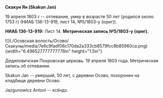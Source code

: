 **Скакун Ян (Skakun Jan)**

19 апреля 1803 г -- отпевание, умер в возрасте 50 лет (родился около
1753 г) (НИАБ 136-13-919, лист 14, №5/1803-у (ориг)).

**НИАБ 136-13-919:** Лист 14. **Метрическая запись №5/1803-у (ориг).**

![](./Осовская волость/Осово/Скакуны/media/7e6c9fadf06c170da2a333cb8579fcc8b85960ca.png){width="6.496527777777778in"
height="1.5in"}

Дедиловичская Покровская церковь. 19 апреля 1803 года. Метрическая
запись об отпевании.

Skakun Jan -- умерший, 50 лет, с деревни Осово, похоронен на кладбище
деревни Осово.

Jazgunowicz Antoni -- ксёндз.
